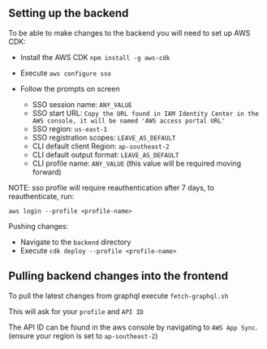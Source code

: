 ## Setting up the backend

To be able to make changes to the backend you will need to set up AWS CDK:

- Install the AWS CDK `npm install -g aws-cdk`
- Execute `aws configure sso`
- Follow the prompts on screen

  - SSO session name: `ANY_VALUE`
  - SSO start URL: `Copy the URL found in IAM Identity Center in the AWS console, it will be named 'AWS access portal URL'`
  - SSO region: `us-east-1`
  - SSO registration scopes: `LEAVE_AS_DEFAULT`
  - CLI default client Region: `ap-southeast-2`
  - CLI default output format: `LEAVE_AS_DEFAULT`
  - CLI profile name: `ANY_VALUE` (this value will be required moving forward)

NOTE: sso profile will require reauthentication after 7 days, to reauthenticate, run:

`aws login --profile <profile-name>`

Pushing changes:

- Navigate to the `backend` directory
- Execute `cdk deploy --profile <profile-name>`

## Pulling backend changes into the frontend

To pull the latest changes from graphql execute `fetch-graphql.sh`

This will ask for your `profile` and `API ID`

The API ID can be found in the aws console by navigating to `AWS App Sync`. (ensure your region is set to `ap-southeast-2`)
